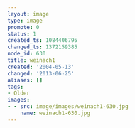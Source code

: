 ```yaml
---
layout: image
type: image
promote: 0
status: 1
created_ts: 1084406795
changed_ts: 1372159385
node_id: 630
title: weinach1
created: '2004-05-13'
changed: '2013-06-25'
aliases: []
tags:
- Older
images:
- - src: image/images/weinach1-630.jpg
    name: weinach1-630.jpg
---
```


